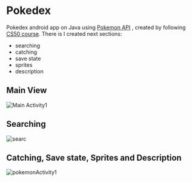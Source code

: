 # Pokedex

Pokedex android app on Java using [Pokemon API](https://pokeapi.co/) , created by following [CS50 course](https://cs50.harvard.edu/x/2020/tracks/mobile/android/pokedex/). 
There is I created next sections: 
* searching
* catching
* save state
* sprites 
* description

## Main View
![Main Activity1](https://user-images.githubusercontent.com/63249052/95555442-9edfa980-0a33-11eb-89b9-867baaec6fe3.png)
## Searching 
![searc](https://user-images.githubusercontent.com/63249052/95555196-3bee1280-0a33-11eb-934d-7a45cd3d87ce.png)
## Catching, Save state, Sprites and Description
![pokemonActivity1](https://user-images.githubusercontent.com/63249052/95555395-866f8f00-0a33-11eb-899e-1ee3c217c32d.png)
